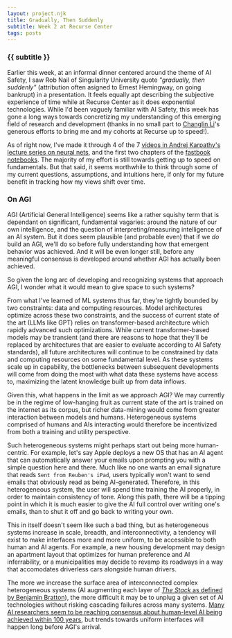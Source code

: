 ```yaml
---
layout: project.njk
title: Gradually, Then Suddenly
subtitle: Week 2 at Recurse Center
tags: posts
---
```


### {{ subtitle }}

Earlier this week, at an informal dinner centered around the theme of AI Safety, I saw Rob Nail of Singularity University quote _"gradually, then suddenly"_ (attribution often asigned to Ernest Hemingway, on going bankrupt) in a presentation. It feels equally apt describing the subjective experience of time while at Recurse Center as it does exponential technologies. While I'd been vaguely familiar with AI Safety, this week has gone a long ways towards concretizing my understanding of this emerging field of research and development (thanks in no small part to [Changlin Li](https://github.com/changlinli)'s generous efforts to bring me and my cohorts at Recurse up to speed!).

As of right now, I've made it through 4 of the 7 [videos in Andrej Karpathy's lecture series on neural nets](https://karpathy.ai/zero-to-hero.html), and the first two chapters of the [fastbook notebooks](https://github.com/fastai/fastbook). The majority of my effort is still towards getting up to speed on fundamentals. But that said, it seems worthwhile to think through some of my current questions, assumptions, and intuitions here, if only for my future benefit in tracking how my views shift over time.

### On AGI

 AGI (Artificial General Intelligence) seems like a rather squishy term that is dependant on significant, fundamental vagaries: around the nature of our own intelligence, and the question of interpreting/measuring intelligence of an AI system. But it does seem plausible (and probable even) that if we _do_ build an AGI, we'll do so before fully understanding how that emergent behavior was achieved. And it will be even longer still, before any meaningful consensus is developed around whether AGI has actually been achieved.

So given the long arc of developing and recognizing systems that approach AGI, I wonder what it would mean to give space to such systems?

<!-- In the longer arc of developing systems toward AGI , I wonder what it would mean to give space to such systems -->

<!-- As funding and development of AI outpace AI Safety,  -->

<!-- 
So ... will we reach AGI or what

I have inclinations to debate some of the terminology involved here; ground truth on words that are routinely used to describe current and future technology is fundamentally impossible to pin down. Shortlist of such words: learning, intelligence, artificial, human | machine. And to answer this question is truly beyond me, and I'm happy enough in this case to defer to experts. In some ways, I'm not really interested to address this question at all. But I do wonder what it means to give space to such systems? -->

From what I've learned of ML systems thus far, they're tightly bounded by two constraints: data and computing resources. Model architectures optimize across these two constraints, and the success of current state of the art (LLMs like GPT) relies on transformer-based architecture which rapidly advanced such optimizations. While current transformer-based models may be transient (and there are reasons to hope that they'll be replaced by architectures that are easier to evaluate according to AI Safety standards), all future architectures will continue to be constrained by data and computing resources on some fundamental level. As these systems scale up in capability, the bottlenecks between subsequent developments will come from doing the most with what data these systems have access to, maximizing the latent knowledge built up from data inflows. 

<!-- As of right now, images and text are the richest sources of data that we have, due to their representational efficiency. -->

Given this, what happens in the limit as we approach AGI? We may currently be in the regime of low-hanging fruit as current state of the art is trained on the internet as its corpus, but richer data-mining would come from greater interaction between models and humans. Heterogeneous systems comprised of humans and AIs interacting would therefore be incentivized from both a training and utility perspective. 

Such heterogeneous systems might perhaps start out being more human-centric. For example, let's say Apple deploys a new OS that has an AI agent that can automatically answer your emails upon prompting you with a simple question here and there. Much like no one wants an email signature that reads `Sent from Reuben's iPad`, users typically won't want to send emails that obviously read as being AI-generated. Therefore, in this heterogeneous system, the user will spend time training the AI properly, in order to maintain consistency of tone. Along this path, there will be a tipping point in which it is much easier to give the AI full control over writing one's emails, than to shut it off and go back to writing your own.

This in itself doesn't seem like such a bad thing, but as heterogeneous systems increase in scale, breadth, and interconnectivity, a tendency will exist to make interfaces more and more uniform, to be accessible to both human and AI agents. For example, a new housing development may design an apartment layout that optimizes for human preference and AI inferrability, or a municipalities may decide to revamp its roadways in a way that accomodates driverless cars alongside human drivers.

The more we increase the surface area of interconnected complex heterogeneous systems (AI augmenting each layer of [_The Stack_ as defined by Benjamin Bratton](https://thestack.org/)), the more difficult it may be to unplug a given set of AI technologies without risking cascading failures across many systems. [Many AI researchers seem to be reaching consensus about human-level AI being achieved within 100 years](https://ourworldindata.org/ai-timelines), but trends towards uniform interfaces will happen long before AGI's arrival.

<!-- Such heterogeneous systems might then be characterized in the following ways: -->

<!-- - More uniform interfaces, to be accessible to both humans and AI agents. For example, a new housing development may design an apartment layout that optimizes for human preference and AI inferrability -->




<!-- As a result, I would speculate some of the following to be the case, in the optimization of AGI (along the constraints of compute and data) within the context of increasingly large surface areas of heterogeneous systems inb which humans and actively-training models coexist -->
<!-- - More uniform interfaces (e.g. changing roadway infrastructure to balance the requirements of machine vision and human vision) -->





<!-- - Terminology seems like a fundamentally contentious complex issue when talking about AI. I'm still hesitant to even describe the current technology as AI, as opposed to Machine Learning. At the asymptote of the current development, I'd be more inclined to describe the resulting technology as Machine Intelligence, as opposed to Artificial Intelligence.  -->
<!-- -  -->